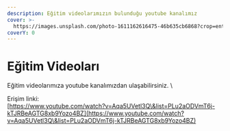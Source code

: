 ```yaml
---
description: Eğitim videolarımızın bulunduğu youtube kanalımız
cover: >-
  https://images.unsplash.com/photo-1611162616475-46b635cb6868?crop=entropy&cs=srgb&fm=jpg&ixid=MnwxOTcwMjR8MHwxfHNlYXJjaHw3fHx2aWRlb3xlbnwwfHx8fDE2NDc0MjQ0OTc&ixlib=rb-1.2.1&q=85
coverY: 0
---
```


# Eğitim Videoları

Eğitim videolarımıza youtube kanalımızdan ulaşabilirsiniz. \


Erişim linki:\
[https://www.youtube.com/watch?v=Aqa5UVetl3Q\&list=PLu2aODVmT6j-kTJRBeAGTG8xb9Yozo4BZ](https://www.youtube.com/watch?v=Aqa5UVetl3Q\&list=PLu2aODVmT6j-kTJRBeAGTG8xb9Yozo4BZ)

